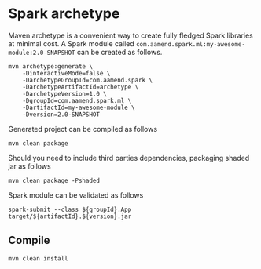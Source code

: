 # Spark archetype

Maven archetype is a convenient way to create fully fledged Spark libraries at minimal cost. 
A Spark module called `com.aamend.spark.ml:my-awesome-module:2.0-SNAPSHOT` can be created as follows. 

```
mvn archetype:generate \
    -DinteractiveMode=false \
    -DarchetypeGroupId=com.aamend.spark \
    -DarchetypeArtifactId=archetype \
    -DarchetypeVersion=1.0 \
    -DgroupId=com.aamend.spark.ml \
    -DartifactId=my-awesome-module \
    -Dversion=2.0-SNAPSHOT
```

Generated project can be compiled as follows

`mvn clean package`

Should you need to include third parties dependencies, packaging shaded jar as follows

`mvn clean package -Pshaded`

Spark module can be validated as follows

`spark-submit --class ${groupId}.App target/${artifactId}.${version}.jar`

## Compile

`mvn clean install`